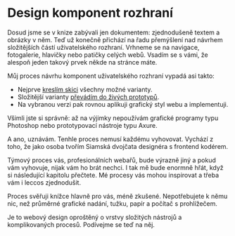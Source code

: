 # Design komponent rozhraní

Dosud jsme se v knize zabývali jen dokumentem: zjednodušeně textem a obrázky v něm. Teď už konečně přichází na řadu přemýšlení nad návrhem složitějších částí uživatelského rozhraní. Vrhneme se na navigace, fotogalerie, hlavičky nebo patičky celých webů. Vsadím se s vámi, že alespoň jeden takový prvek někde na stránce máte.

Můj proces návrhu komponent uživatelského rozhraní vypadá asi takto:

- Nejprve [kreslím skici](skicovani.md) všechny možné varianty.
- Složitější varianty [převádím do živých prototypů](html-prototypovani.md).
- Na vybranou verzi pak rovnou aplikuji grafický styl webu a implementuji.

Všimli jste si správně: až na výjimky nepoužívám grafické programy typu Photoshop nebo prototypovací nástroje typu Axure.

A ano, uznávám. Tenhle proces nemusí každému vyhovovat. Vychází z toho, že jako osoba tvořím Siamská dvojčata designéra s frontend kodérem. 

Týmový proces vás, profesionálních webařů, bude výrazně jiný a pokud vám vyhovuje, nijak vám ho brát nechci. I tak mě bude enormně hřát, když si následující kapitolu přečtete. Mé procesy vás mohou inspirovat a třeba vám i leccos zjednodušit. 

Proces svěřuji knížce hlavně pro vás, méně zkušené. Nepotřebujete k němu nic, než průměrné grafické nadání, tužku, papír a počítač s prohlížečem. 

Je to webový design oproštěný o vrstvy složitých nástrojů a komplikovaných procesů. Podívejme se teď na něj.

